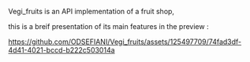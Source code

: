 Vegi_fruits is an API implementation of a fruit shop,

this is a breif presentation of its main features in the preview :

https://github.com/ODSEFIANI/Vegi_fruits/assets/125497709/74fad3df-4d41-4021-bccd-b222c503014a


